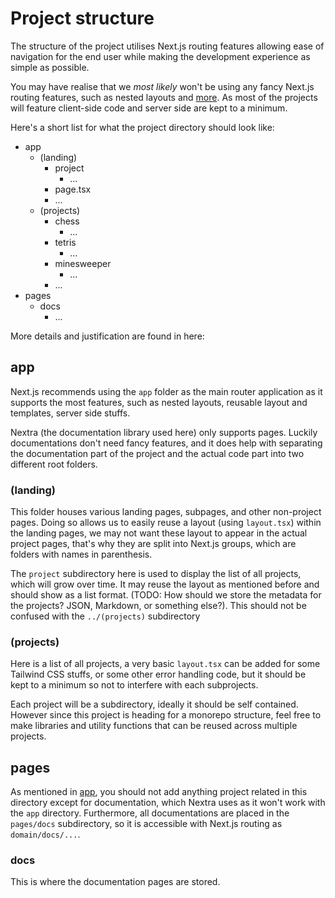 # Project structure

The structure of the project utilises Next.js routing features allowing ease of navigation for the end user while making the development experience as simple as possible.

You may have realise that we *most likely* won't be using any fancy Next.js routing features, such as nested layouts and [more](https://nextjs.org/docs/app/building-your-application/routing). As most of the projects will feature client-side code and server side are kept to a minimum.

Here's a short list for what the project directory should look like:

- app
  - (landing)
    - project
      - ...
    - page.tsx
    - ...
  - (projects)
    - chess
      - ...
    - tetris
      - ...
    - minesweeper
      - ...
    - ...
- pages
  - docs
    - ...

More details and justification are found in here:

## app

Next.js recommends using the `app` folder as the main router application as it supports the most features, such as nested layouts, reusable layout and templates, server side stuffs.

Nextra (the documentation library used here) only supports pages. Luckily documentations don't need fancy features, and it does help with separating the documentation part of the project and the actual code part into two different root folders.

### (landing)

This folder houses various landing pages, subpages, and other non-project pages. Doing so allows us to easily reuse a layout (using `layout.tsx`) within the landing pages, we may not want these layout to appear in the actual project pages, that's why they are split into Next.js groups, which are folders with names in parenthesis.

The `project` subdirectory here is used to display the list of all projects, which will grow over time. It may reuse the layout as mentioned before and should show as a list format. (TODO: How should we store the metadata for the projects? JSON, Markdown, or something else?). This should not be confused with the `../(projects)` subdirectory

### (projects)

Here is a list of all projects, a very basic `layout.tsx` can be added for some Tailwind CSS stuffs, or some other error handling code, but it should be kept to a minimum so not to interfere with each subprojects.

Each project will be a subdirectory, ideally it should be self contained. However since this project is heading for a monorepo structure, feel free to make libraries and utility functions that can be reused across multiple projects.

## pages

As mentioned in [app](#app), you should not add anything project related in this directory except for documentation, which Nextra uses as it won't work with the `app` directory. Furthermore, all documentations are placed in the `pages/docs` subdirectory, so it is accessible with Next.js routing as `domain/docs/...`.

### docs

This is where the documentation pages are stored.
